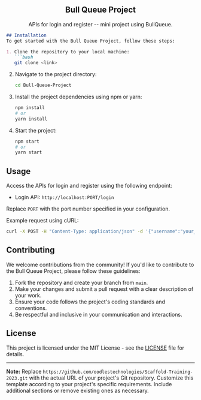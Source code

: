 <p align="center">
 <h2 align="center">Bull Queue Project</h2>
 <p align="center">APIs for login and register -- mini project using BullQueue.</p>
</p>




```markdown
## Installation
To get started with the Bull Queue Project, follow these steps:

1. Clone the repository to your local machine:
   ```bash
   git clone <link>
   ```
2. Navigate to the project directory:
   ```bash
   cd Bull-Queue-Project
   ```
3. Install the project dependencies using npm or yarn:
   ```bash
   npm install
   # or
   yarn install
   ```

4. Start the project:
   ```bash
   npm start
   # or
   yarn start
   ```

## Usage
Access the APIs for login and register using the following endpoint:
- Login API: `http://localhost:PORT/login`

Replace `PORT` with the port number specified in your configuration.

Example request using cURL:
```bash
curl -X POST -H "Content-Type: application/json" -d '{"username":"your_username","password":"your_password"}' http://localhost:PORT/login
```

## Contributing
We welcome contributions from the community! If you'd like to contribute to the Bull Queue Project, please follow these guidelines:

1. Fork the repository and create your branch from `main`.
2. Make your changes and submit a pull request with a clear description of your work.
3. Ensure your code follows the project's coding standards and conventions.
4. Be respectful and inclusive in your communication and interactions.

## License
This project is licensed under the MIT License - see the [LICENSE](LICENSE) file for details.

---

**Note:** Replace `https://github.com/oodlestechnologies/Scaffold-Training-2023.git` with the actual URL of your project's Git repository. Customize this template according to your project's specific requirements. Include additional sections or remove existing ones as necessary.
